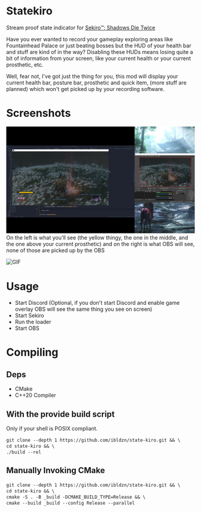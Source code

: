 # Statekiro

Stream proof state indicator for [Sekiro™: Shadows Die Twice](https://store.steampowered.com/app/814380/Sekiro_Shadows_Die_Twice__GOTY_Edition)

Have you ever wanted to record your gameplay exploring areas like Fountainhead Palace or just beating bosses but the HUD of your health bar and stuff are kind of in the way? Disabling these HUDs means losing quite a bit of information from your screen, like your current health or your current prosthetic, etc.

Well, fear not, I've got just the thing for you, this mod will display your current health bar, posture bar, prosthetic and quick item, (more stuff are planned) which won't get picked up by your recording software.

# Screenshots

![Screenshot](res/screenshot.jpg)
On the left is what you'll see (the yellow thingy, the one in the middle, and the one above your current prosthetic) and on the right is what OBS will see, none of those are picked up by the OBS

![GIF](res/prosthetic.gif)

# Usage

- Start Discord (Optional, if you don't start Discord and enable game overlay OBS will see the same thing you see on screen)
- Start Sekiro
- Run the loader
- Start OBS

# Compiling

## Deps

- CMake
- C++20 Compiler

## With the provide build script

Only if your shell is POSIX compliant.

```
git clone --depth 1 https://github.com/ibldzn/state-kiro.git && \
cd state-kiro && \
./build --rel
```

## Manually Invoking CMake

```
git clone --depth 1 https://github.com/ibldzn/state-kiro.git && \
cd state-kiro && \
cmake -S . -B _build -DCMAKE_BUILD_TYPE=Release && \
cmake --build _build --config Release --parallel
```
